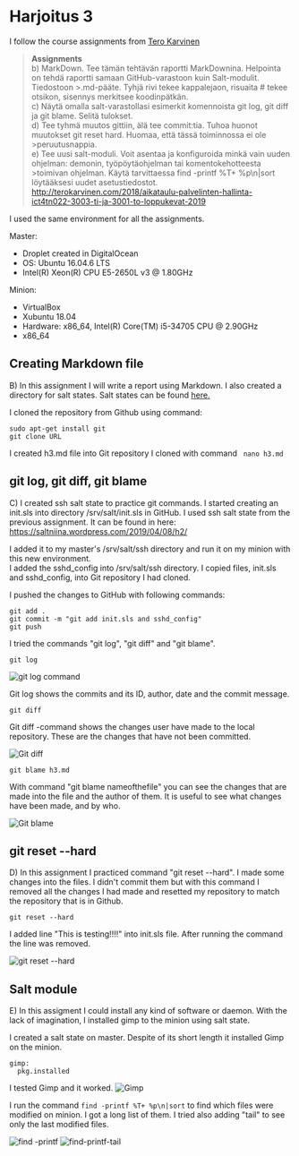 # Harjoitus 3

I follow the course assignments from [Tero Karvinen](http://terokarvinen.com/2018/aikataulu-palvelinten-hallinta-ict4tn022-3003-ti-ja-3001-to-loppukevat-2019)

>**Assignments**  
>b) MarkDown. Tee tämän tehtävän raportti MarkDownina. Helpointa on tehdä raportti samaan GitHub-varastoon kuin Salt-modulit. Tiedostoon >.md-pääte. Tyhjä rivi tekee kappalejaon, risuaita # tekee otsikon, sisennys merkitsee koodinpätkän.  
>c) Näytä omalla salt-varastollasi esimerkit komennoista git log, git diff ja git blame. Selitä tulokset.  
>d) Tee tyhmä muutos gittiin, älä tee commit:tia. Tuhoa huonot muutokset git reset hard. Huomaa, että tässä toiminnossa ei ole >peruutusnappia.  
>e) Tee uusi salt-moduli. Voit asentaa ja konfiguroida minkä vain uuden ohjelman: demonin, työpöytäohjelman tai komentokehotteesta >toimivan ohjelman. Käytä tarvittaessa find -printf %T+ %p\n|sort löytääksesi uudet asetustiedostot.  
>http://terokarvinen.com/2018/aikataulu-palvelinten-hallinta-ict4tn022-3003-ti-ja-3001-to-loppukevat-2019


I used the same environment for all the assignments.

Master:
- Droplet created in DigitalOcean
- OS:  Ubuntu 16.04.6 LTS
- Intel(R) Xeon(R) CPU E5-2650L v3 @ 1.80GHz

Minion:
- VirtualBox
- Xubuntu 18.04
- Hardware: x86_64, Intel(R) Core(TM) i5-34705 CPU @ 2.90GHz
- x86_64


## Creating Markdown file
B) In this assignment I will write a report using Markdown. I also created a directory for salt states. Salt states can be found [here.](https://github.com/niinavi/palvelintenhallinta_repo/tree/master/srv/salt/ssh)

I cloned the repository from Github using command:
```
sudo apt-get install git
git clone URL
```

I created h3.md file into Git repository I cloned with command ``` nano h3.md```

## git log, git diff, git blame
C) I created ssh salt state to practice git commands. I started creating an init.sls into directory /srv/salt/init.sls in GitHub.
I used ssh salt state from the previous assignment. It can be found in here: https://saltniina.wordpress.com/2019/04/08/h2/


I added it to my master's /srv/salt/ssh directory and run it on my minion with this new environment.  
I added the sshd_config into /srv/salt/ssh directory. I copied files, init.sls and sshd_config, into Git repository I had cloned.

I pushed the changes to GitHub with following commands:
```
git add .
git commit -m "git add init.sls and sshd_config"
git push

```


I tried the commands "git log", "git diff" and "git blame".

```
git log
```
![git log command](https://github.com/niinavi/palvelintenhallinta_repo/blob/master/pictures/gitlog.JPG)

Git log shows the commits and its ID, author, date and the commit message.


```
git diff
```
Git diff -command shows the changes user have made to the local repository. These are the changes that have not been committed.

![Git diff](https://github.com/niinavi/palvelintenhallinta_repo/blob/master/pictures/gitdiff.JPG)

```
git blame h3.md
```


With command "git blame nameofthefile" you can see the changes that are made into the file and the author of them. It is useful to see what changes have been made, and by who.

![Git blame](https://github.com/niinavi/palvelintenhallinta_repo/blob/master/pictures/gitblame.JPG)


## git reset --hard

D) In this assignment I practiced command "git reset --hard". I made some changes into the files. I didn't commit them but with this command I removed all the changes I had made and resetted my repository to match the repository that is in Github.

```
git reset --hard
```

I added line "This is testing!!!!" into init.sls file. After running the command the line was removed.

![git reset --hard](https://github.com/niinavi/palvelintenhallinta_repo/blob/master/pictures/testing-git-reset.JPG)

## Salt module

E) In this assigment I could install any kind of software or daemon. With the lack of imagination, I installed gimp to the minion using salt state.

I created a salt state on master. Despite of its short length it installed Gimp on the minion.
```
gimp:
  pkg.installed
```
I tested Gimp and it worked.
![Gimp](https://github.com/niinavi/palvelintenhallinta_repo/blob/master/pictures/gimp.png)

I run the command ```find -printf %T+ %p\n|sort``` to find which files were modified on minion. I got a long list of them.
I tried also adding "tail" to see only the last modified files.

![find -printf](https://github.com/niinavi/palvelintenhallinta_repo/blob/master/pictures/find-printf.png)
![find-printf-tail](https://github.com/niinavi/palvelintenhallinta_repo/blob/master/pictures/find-printf-tail.png)



